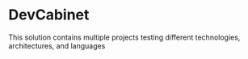 # DevCabinet
This solution contains multiple projects testing different technologies, architectures, and languages
